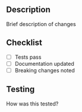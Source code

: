 ## Description
Brief description of changes

## Checklist
- [ ] Tests pass
- [ ] Documentation updated
- [ ] Breaking changes noted

## Testing
How was this tested?